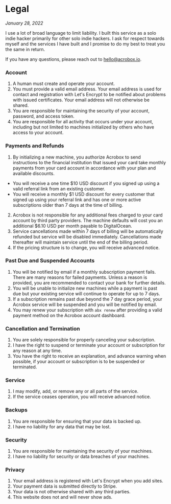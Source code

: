 # Legal

*January 28, 2022*

I use a lot of broad language to limit liability. I built this service as a
solo indie hacker primarily for other solo indie hackers. I ask for respect
towards myself and the services I have built and I promise to do my best to
treat you the same in return.

If you have any questions, please reach out to hello@acrobox.io.

### Account

1. A human must create and operate your account.
2. You must provide a valid email address. Your email address is used for
   contact and registration with Let's Encrypt to be notified about problems
   with issued certificates. Your email address will not otherwise be shared.
3. You are responsible for maintaining the security of your account,
   password, and access token.
4. You are responsible for all activity that occurs under your account,
   including but not limited to machines initialized by others who have
   access to your account.

### Payments and Refunds

1. By initializing a new machine, you authorize Acrobox to send instructions to
   the financial institution that issued your card take monthly payments from
   your card account in accordance with your plan and available discounts.
  - You will receive a one time $10 USD discount if you signed up using a
    valid referral link from an existing customer.
  - You will receive a monthly $1 USD discount for every customer that signed
    up using your referral link and has one or more active subscriptions older
    than 7 days at the time of billing.
2. Acrobox is not responsible for any additional fees charged to your card
   account by third party providers. The machine defaults will cost you an
   additional $6.10 USD per month payable to DigitalOcean.
3. Service cancellations made within 7 days of billing will be automatically
   refunded but service will be disabled immediately. Cancellations made
   thereafter will maintain service until the end of the billing period.
4. If the pricing structure is to change, you will receive advanced notice.

### Past Due and Suspended Accounts

1. You will be notified by email if a monthly subscription payment fails.
   There are many reasons for failed payments. Unless a reason is provided, you
   are recommended to contact your bank for further details.
2. You will be unable to initialize new machines while a payment is past due
   but your existing service will continue to operate for up to 7 days.
3. If a subscription remains past due beyond the 7 day grace period, your
   Acrobox service will be suspended and you will be notified by email.
4. You may renew your subscription with `abx renew` after providing a valid
   payment method on the Acrobox account dashboard.

### Cancellation and Termination

1. You are solely responsible for properly canceling your subscription.
2. I have the right to suspend or terminate your account or subscription for
   any reason at any time.
3. You have the right to receive an explanation, and advance warning when
   possible, if your account or subscription is to be suspended or terminated.

### Service

1. I may modify, add, or remove any or all parts of the service.
2. If the service ceases operation, you will receive advanced notice.

### Backups

1. You are responsible for ensuring that your data is backed up.
2. I have no liability for any data that may be lost.

### Security

1. You are responsible for maintaining the security of your machines.
2. I have no liability for security or data breaches of your machines.

### Privacy

1. Your email address is registered with Let's Encrypt when you add sites.
2. Your payment data is submitted directly to Stripe.
3. Your data is not otherwise shared with any third parties.
4. This website does not and will never show ads.
